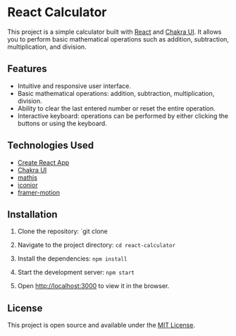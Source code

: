 # React Calculator

This project is a simple calculator built with [React](https://reactjs.org/) and [Chakra UI](https://chakra-ui.com/). It allows you to perform basic mathematical operations such as addition, subtraction, multiplication, and division.

## Features

- Intuitive and responsive user interface.
- Basic mathematical operations: addition, subtraction, multiplication, division.
- Ability to clear the last entered number or reset the entire operation.
- Interactive keyboard: operations can be performed by either clicking the buttons or using the keyboard.

## Technologies Used

- [Create React App](https://create-react-app.dev/)
- [Chakra UI](https://chakra-ui.com/)
- [mathjs](https://mathjs.org/)
- [iconior](https://iconoir.com/)
- [framer-motion](https://www.framer.com/motion/)

## Installation

1. Clone the repository: `git clone

2. Navigate to the project directory: `cd react-calculator`

3. Install the dependencies: `npm install`

4. Start the development server: `npm start`

5. Open [http://localhost:3000](http://localhost:3000) to view it in the browser.

## License

This project is open source and available under the [MIT License](LICENSE).

